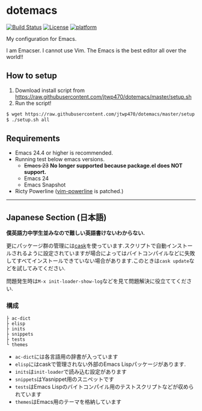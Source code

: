 # dotemacs
[![Build Status](https://img.shields.io/travis/jtwp470/dotemacs.svg?style=flat-square)](https://travis-ci.org/jtwp470/dotemacs)
[![License](http://img.shields.io/badge/license-MIT-blue.svg?style=flat-square)]()
[![platform](https://img.shields.io/badge/platform-OS%20X%20%7C%20Linux-808080.svg?style=flat-square)]()

My configuration for Emacs.

I am Emacser. I cannot use Vim. The Emacs is the best editor all over the world!!

## How to setup

1. Download install script from https://raw.githubusercontent.com/jtwp470/dotemacs/master/setup.sh
2. Run the script!

```sh
$ wget https://raw.githubusercontent.com/jtwp470/dotemacs/master/setup.sh
$ ./setup.sh all
```


## Requirements

* Emacs 24.4 or higher is recommended.
* Running test below emacs versions.
    * <del>Emacs 23</del> <strong>No longer supported because package.el does NOT support.</strong>
    * Emacs 24
    * Emacs Snapshot
* Ricty Powerline ([vim-powerline](https://github.com/Lokaltog/vim-powerline/tree/develop/fontpatcher) is patched.)

---

## Japanese Section (日本語)
**僕英語力中学生並みなので難しい英語書けないわからない.**

更にパッケージ群の管理には[cask](https://github.com/cask/cask)を使っています.スクリプトで自動インストールされるように設定されていますが場合によってはバイトコンパイルなどに失敗してすべてインストールできていない場合があります.このときは`cask update`などを試してみてください.

問題発生時は`M-x init-loader-show-log`などを見て問題解決に役立ててください.

### 構成

```
├ ac-dict
├ elisp
├ inits
├ snippets
├ tests
└ themes
```

* ```ac-dict```には各言語用の辞書が入っています
* ```elisp```にはcaskで管理されない外部のEmacs Lispパッケージがあります.
* ```inits```は```init-loader```で読み込む設定があります
* ```snippets```はYasnippet用のスニペットです
* ```tests```はEmacs Lispのバイトコンパイル用のテストスクリプトなどが収められています
* ```themes```はEmacs用のテーマを格納しています
